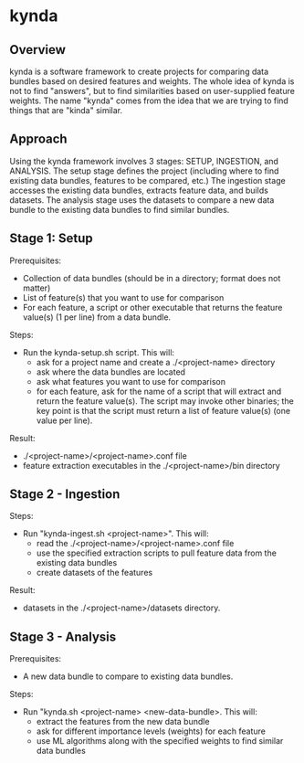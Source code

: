 # kynda
## Overview
kynda is a software framework to create projects for comparing data bundles based on desired features and weights.  The whole idea of kynda is not to find "answers", but to find similarities based on user-supplied feature weights.  The name "kynda" comes from the idea that we are trying to find things that are "kinda" similar.

## Approach
Using the kynda framework involves 3 stages:  SETUP, INGESTION, and ANALYSIS.  The setup stage defines the project (including where to find existing data bundles, features to be compared, etc.)  The ingestion stage accesses the existing data bundles, extracts feature data, and builds datasets.  The analysis stage uses the
datasets to compare a new data bundle to the existing data bundles to find similar bundles.

## Stage 1: Setup
Prerequisites:
* Collection of data bundles (should be in a directory; format does not matter)
* List of feature(s) that you want to use for comparison
* For each feature, a script or other executable that returns the feature value(s) (1 per line) from a data bundle.
  
Steps:
* Run the kynda-setup.sh script.  This will:
  * ask for a project name and create a .\/\<project-name\> directory
  * ask where the data bundles are located
  * ask what features you want to use for comparison
  * for each feature, ask for the name of a script that will extract and return the feature value(s).  The script may invoke other binaries; the key point is that the script must return a list of feature value(s) (one value per line).

Result:
* .\/\<project-name\>\/\<project-name\>.conf file
* feature extraction executables in the .\/\<project-name\>\/bin directory
  
## Stage 2 - Ingestion
Steps:
* Run "kynda-ingest.sh \<project-name\>".  This will:
  * read the .\/\<project-name\>\/\<project-name\>.conf file
  * use the specified extraction scripts to pull feature data from the existing data bundles
  * create datasets of the features
    
Result:
  * datasets in the .\/\<project-name\>/datasets directory.

## Stage 3 - Analysis
Prerequisites:
* A new data bundle to compare to existing data bundles.

Steps:
* Run "kynda.sh \<project-name\> \<new-data-bundle\>.  This will:
  * extract the features from the new data bundle
  * ask for different importance levels (weights) for each feature
  * use ML algorithms along with the specified weights to find similar data bundles

